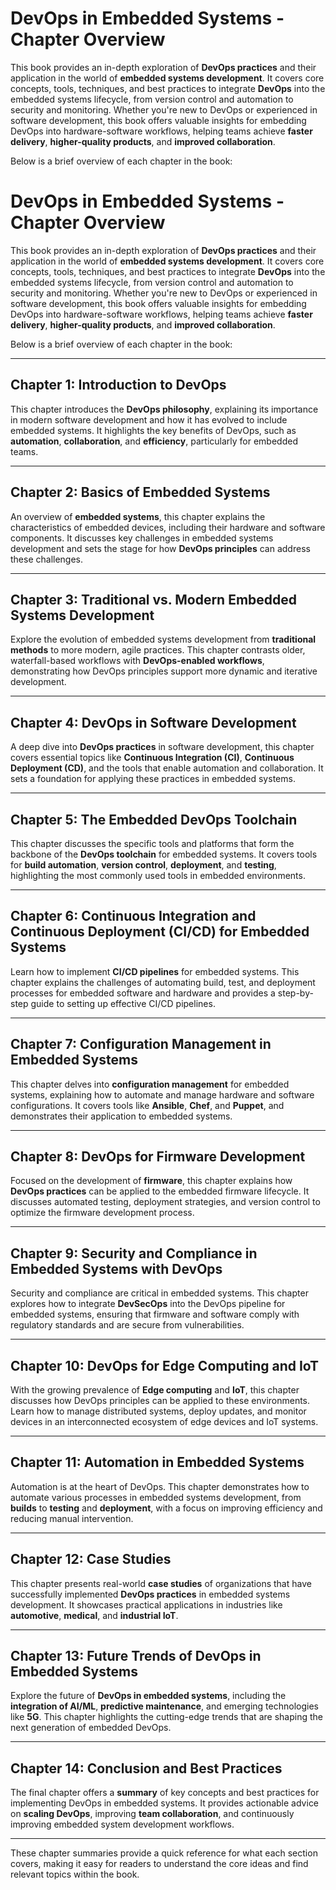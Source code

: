 # DevOps in Embedded Systems - Chapter Overview

This book provides an in-depth exploration of **DevOps practices** and their application in the world of **embedded systems development**. It covers core concepts, tools, techniques, and best practices to integrate **DevOps** into the embedded systems lifecycle, from version control and automation to security and monitoring. Whether you're new to DevOps or experienced in software development, this book offers valuable insights for embedding DevOps into hardware-software workflows, helping teams achieve **faster delivery**, **higher-quality products**, and **improved collaboration**.

Below is a brief overview of each chapter in the book:

# DevOps in Embedded Systems - Chapter Overview

This book provides an in-depth exploration of **DevOps practices** and their application in the world of **embedded systems development**. It covers core concepts, tools, techniques, and best practices to integrate **DevOps** into the embedded systems lifecycle, from version control and automation to security and monitoring. Whether you're new to DevOps or experienced in software development, this book offers valuable insights for embedding DevOps into hardware-software workflows, helping teams achieve **faster delivery**, **higher-quality products**, and **improved collaboration**.

Below is a brief overview of each chapter in the book:

---

## Chapter 1: **Introduction to DevOps**
This chapter introduces the **DevOps philosophy**, explaining its importance in modern software development and how it has evolved to include embedded systems. It highlights the key benefits of DevOps, such as **automation**, **collaboration**, and **efficiency**, particularly for embedded teams.

---

## Chapter 2: **Basics of Embedded Systems**
An overview of **embedded systems**, this chapter explains the characteristics of embedded devices, including their hardware and software components. It discusses key challenges in embedded systems development and sets the stage for how **DevOps principles** can address these challenges.

---

## Chapter 3: **Traditional vs. Modern Embedded Systems Development**
Explore the evolution of embedded systems development from **traditional methods** to more modern, agile practices. This chapter contrasts older, waterfall-based workflows with **DevOps-enabled workflows**, demonstrating how DevOps principles support more dynamic and iterative development.

---

## Chapter 4: **DevOps in Software Development**
A deep dive into **DevOps practices** in software development, this chapter covers essential topics like **Continuous Integration (CI)**, **Continuous Deployment (CD)**, and the tools that enable automation and collaboration. It sets a foundation for applying these practices in embedded systems.

---

## Chapter 5: **The Embedded DevOps Toolchain**
This chapter discusses the specific tools and platforms that form the backbone of the **DevOps toolchain** for embedded systems. It covers tools for **build automation**, **version control**, **deployment**, and **testing**, highlighting the most commonly used tools in embedded environments.

---

## Chapter 6: **Continuous Integration and Continuous Deployment (CI/CD) for Embedded Systems**
Learn how to implement **CI/CD pipelines** for embedded systems. This chapter explains the challenges of automating build, test, and deployment processes for embedded software and hardware and provides a step-by-step guide to setting up effective CI/CD pipelines.

---

## Chapter 7: **Configuration Management in Embedded Systems**
This chapter delves into **configuration management** for embedded systems, explaining how to automate and manage hardware and software configurations. It covers tools like **Ansible**, **Chef**, and **Puppet**, and demonstrates their application to embedded systems.

---

## Chapter 8: **DevOps for Firmware Development**
Focused on the development of **firmware**, this chapter explains how **DevOps practices** can be applied to the embedded firmware lifecycle. It discusses automated testing, deployment strategies, and version control to optimize the firmware development process.

---

## Chapter 9: **Security and Compliance in Embedded Systems with DevOps**
Security and compliance are critical in embedded systems. This chapter explores how to integrate **DevSecOps** into the DevOps pipeline for embedded systems, ensuring that firmware and software comply with regulatory standards and are secure from vulnerabilities.

---

## Chapter 10: **DevOps for Edge Computing and IoT**
With the growing prevalence of **Edge computing** and **IoT**, this chapter discusses how DevOps principles can be applied to these environments. Learn how to manage distributed systems, deploy updates, and monitor devices in an interconnected ecosystem of edge devices and IoT systems.

---

## Chapter 11: **Automation in Embedded Systems**
Automation is at the heart of DevOps. This chapter demonstrates how to automate various processes in embedded systems development, from **builds** to **testing** and **deployment**, with a focus on improving efficiency and reducing manual intervention.

---

## Chapter 12: **Case Studies**
This chapter presents real-world **case studies** of organizations that have successfully implemented **DevOps practices** in embedded systems development. It showcases practical applications in industries like **automotive**, **medical**, and **industrial IoT**.

---

## Chapter 13: **Future Trends of DevOps in Embedded Systems**
Explore the future of **DevOps in embedded systems**, including the **integration of AI/ML**, **predictive maintenance**, and emerging technologies like **5G**. This chapter highlights the cutting-edge trends that are shaping the next generation of embedded DevOps.

---

## Chapter 14: **Conclusion and Best Practices**
The final chapter offers a **summary** of key concepts and best practices for implementing DevOps in embedded systems. It provides actionable advice on **scaling DevOps**, improving **team collaboration**, and continuously improving embedded system development workflows.

---

These chapter summaries provide a quick reference for what each section covers, making it easy for readers to understand the core ideas and find relevant topics within the book.
